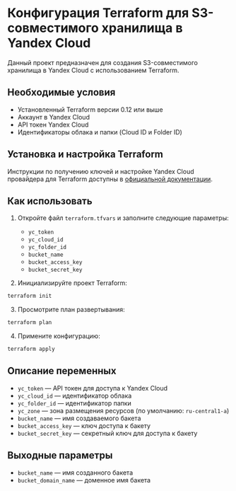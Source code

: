 # Конфигурация Terraform для S3-совместимого хранилища в Yandex Cloud

Данный проект предназначен для создания S3-совместимого хранилища в Yandex Cloud с использованием Terraform.

## Необходимые условия
- Установленный Terraform версии 0.12 или выше
- Аккаунт в Yandex Cloud
- API токен Yandex Cloud
- Идентификаторы облака и папки (Cloud ID и Folder ID)
    
## Установка и настройка Terraform
Инструкции по получению ключей и настройке Yandex Cloud провайдера для Terraform доступны в [официальной документации](https://yandex.cloud/en-ru/docs/tutorials/infrastructure-management/terraform-quickstart).

## Как использовать
1. Откройте файл `terraform.tfvars` и заполните следующие параметры:
	- `yc_token`
	- `yc_cloud_id`
	- `yc_folder_id`
	- `bucket_name`
	- `bucket_access_key`
	- `bucket_secret_key`
        
2. Инициализируйте проект Terraform:
```sh
terraform init
```

3. Просмотрите план развертывания:
```sh
terraform plan
```

4. Примените конфигурацию:
```sh
terraform apply
```

## Описание переменных
- `yc_token` — API токен для доступа к Yandex Cloud
- `yc_cloud_id` — идентификатор облака
- `yc_folder_id` — идентификатор папки
- `yc_zone` — зона размещения ресурсов (по умолчанию: `ru-central1-a`)
- `bucket_name` — имя создаваемого бакета
- `bucket_access_key` — ключ доступа к бакету
- `bucket_secret_key` — секретный ключ для доступа к бакету

## Выходные параметры
- `bucket_name` — имя созданного бакета
- `bucket_domain_name` — доменное имя бакета